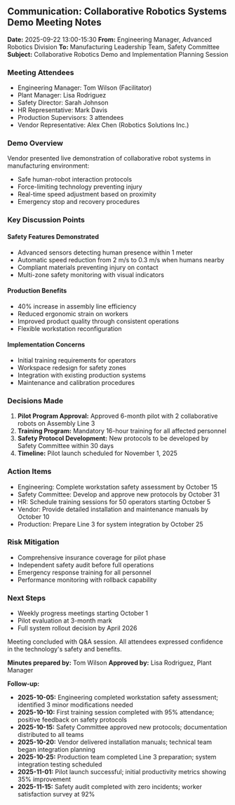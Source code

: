 ## Communication: Collaborative Robotics Systems Demo Meeting Notes

**Date:** 2025-09-22 13:00-15:30
**From:** Engineering Manager, Advanced Robotics Division
**To:** Manufacturing Leadership Team, Safety Committee
**Subject:** Collaborative Robotics Demo and Implementation Planning Session

### Meeting Attendees
- Engineering Manager: Tom Wilson (Facilitator)
- Plant Manager: Lisa Rodriguez
- Safety Director: Sarah Johnson
- HR Representative: Mark Davis
- Production Supervisors: 3 attendees
- Vendor Representative: Alex Chen (Robotics Solutions Inc.)

### Demo Overview
Vendor presented live demonstration of collaborative robot systems in manufacturing environment:
- Safe human-robot interaction protocols
- Force-limiting technology preventing injury
- Real-time speed adjustment based on proximity
- Emergency stop and recovery procedures

### Key Discussion Points

#### Safety Features Demonstrated
- Advanced sensors detecting human presence within 1 meter
- Automatic speed reduction from 2 m/s to 0.3 m/s when humans nearby
- Compliant materials preventing injury on contact
- Multi-zone safety monitoring with visual indicators

#### Production Benefits
- 40% increase in assembly line efficiency
- Reduced ergonomic strain on workers
- Improved product quality through consistent operations
- Flexible workstation reconfiguration

#### Implementation Concerns
- Initial training requirements for operators
- Workspace redesign for safety zones
- Integration with existing production systems
- Maintenance and calibration procedures

### Decisions Made
1. **Pilot Program Approval:** Approved 6-month pilot with 2 collaborative robots on Assembly Line 3
2. **Training Program:** Mandatory 16-hour training for all affected personnel
3. **Safety Protocol Development:** New protocols to be developed by Safety Committee within 30 days
4. **Timeline:** Pilot launch scheduled for November 1, 2025

### Action Items
- Engineering: Complete workstation safety assessment by October 15
- Safety Committee: Develop and approve new protocols by October 31
- HR: Schedule training sessions for 50 operators starting October 5
- Vendor: Provide detailed installation and maintenance manuals by October 10
- Production: Prepare Line 3 for system integration by October 25

### Risk Mitigation
- Comprehensive insurance coverage for pilot phase
- Independent safety audit before full operations
- Emergency response training for all personnel
- Performance monitoring with rollback capability

### Next Steps
- Weekly progress meetings starting October 1
- Pilot evaluation at 3-month mark
- Full system rollout decision by April 2026

Meeting concluded with Q&A session. All attendees expressed confidence in the technology's safety and benefits.

**Minutes prepared by:** Tom Wilson
**Approved by:** Lisa Rodriguez, Plant Manager

**Follow-up:**
- **2025-10-05:** Engineering completed workstation safety assessment; identified 3 minor modifications needed
- **2025-10-10:** First training session completed with 95% attendance; positive feedback on safety protocols
- **2025-10-15:** Safety Committee approved new protocols; documentation distributed to all teams
- **2025-10-20:** Vendor delivered installation manuals; technical team began integration planning
- **2025-10-25:** Production team completed Line 3 preparation; system integration testing scheduled
- **2025-11-01:** Pilot launch successful; initial productivity metrics showing 35% improvement
- **2025-11-15:** Safety audit completed with zero incidents; worker satisfaction survey at 92%

